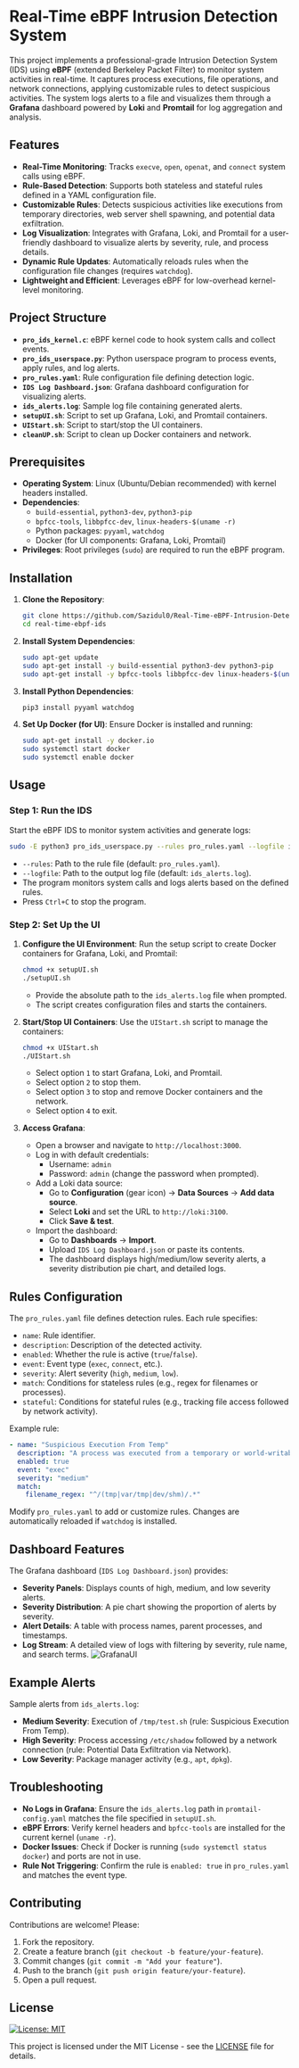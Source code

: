 # Real-Time eBPF Intrusion Detection System

This project implements a professional-grade Intrusion Detection System (IDS) using **eBPF** (extended Berkeley Packet Filter) to monitor system activities in real-time. It captures process executions, file operations, and network connections, applying customizable rules to detect suspicious activities. The system logs alerts to a file and visualizes them through a **Grafana** dashboard powered by **Loki** and **Promtail** for log aggregation and analysis.

## Features
- **Real-Time Monitoring**: Tracks `execve`, `open`, `openat`, and `connect` system calls using eBPF.
- **Rule-Based Detection**: Supports both stateless and stateful rules defined in a YAML configuration file.
- **Customizable Rules**: Detects suspicious activities like executions from temporary directories, web server shell spawning, and potential data exfiltration.
- **Log Visualization**: Integrates with Grafana, Loki, and Promtail for a user-friendly dashboard to visualize alerts by severity, rule, and process details.
- **Dynamic Rule Updates**: Automatically reloads rules when the configuration file changes (requires `watchdog`).
- **Lightweight and Efficient**: Leverages eBPF for low-overhead kernel-level monitoring.

## Project Structure
- **`pro_ids_kernel.c`**: eBPF kernel code to hook system calls and collect events.
- **`pro_ids_userspace.py`**: Python userspace program to process events, apply rules, and log alerts.
- **`pro_rules.yaml`**: Rule configuration file defining detection logic.
- **`IDS Log Dashboard.json`**: Grafana dashboard configuration for visualizing alerts.
- **`ids_alerts.log`**: Sample log file containing generated alerts.
- **`setupUI.sh`**: Script to set up Grafana, Loki, and Promtail containers.
- **`UIStart.sh`**: Script to start/stop the UI containers.
- **`cleanUP.sh`**: Script to clean up Docker containers and network.

## Prerequisites
- **Operating System**: Linux (Ubuntu/Debian recommended) with kernel headers installed.
- **Dependencies**:
  - `build-essential`, `python3-dev`, `python3-pip`
  - `bpfcc-tools`, `libbpfcc-dev`, `linux-headers-$(uname -r)`
  - Python packages: `pyyaml`, `watchdog`
  - Docker (for UI components: Grafana, Loki, Promtail)
- **Privileges**: Root privileges (`sudo`) are required to run the eBPF program.

## Installation
1. **Clone the Repository**:
   ```bash
   git clone https://github.com/Sazidul0/Real-Time-eBPF-Intrusion-Detection-System.git
   cd real-time-ebpf-ids
   ```

2. **Install System Dependencies**:
   ```bash
   sudo apt-get update
   sudo apt-get install -y build-essential python3-dev python3-pip
   sudo apt-get install -y bpfcc-tools libbpfcc-dev linux-headers-$(uname -r)
   ```

3. **Install Python Dependencies**:
   ```bash
   pip3 install pyyaml watchdog
   ```

4. **Set Up Docker (for UI)**:
   Ensure Docker is installed and running:
   ```bash
   sudo apt-get install -y docker.io
   sudo systemctl start docker
   sudo systemctl enable docker
   ```

## Usage
### Step 1: Run the IDS
Start the eBPF IDS to monitor system activities and generate logs:
```bash
sudo -E python3 pro_ids_userspace.py --rules pro_rules.yaml --logfile ids_alerts.log
```
- `--rules`: Path to the rule file (default: `pro_rules.yaml`).
- `--logfile`: Path to the output log file (default: `ids_alerts.log`).
- The program monitors system calls and logs alerts based on the defined rules.
- Press `Ctrl+C` to stop the program.

### Step 2: Set Up the UI
1. **Configure the UI Environment**:
   Run the setup script to create Docker containers for Grafana, Loki, and Promtail:
   ```bash
   chmod +x setupUI.sh
   ./setupUI.sh
   ```
   - Provide the absolute path to the `ids_alerts.log` file when prompted.
   - The script creates configuration files and starts the containers.

2. **Start/Stop UI Containers**:
   Use the `UIStart.sh` script to manage the containers:
   ```bash
   chmod +x UIStart.sh
   ./UIStart.sh
   ```
   - Select option `1` to start Grafana, Loki, and Promtail.
   - Select option `2` to stop them.
   - Select option `3` to stop and remove Docker containers and the network.
   - Select option `4` to exit.

3. **Access Grafana**:
   - Open a browser and navigate to `http://localhost:3000`.
   - Log in with default credentials:
     - Username: `admin`
     - Password: `admin` (change the password when prompted).
   - Add a Loki data source:
     - Go to **Configuration** (gear icon) → **Data Sources** → **Add data source**.
     - Select **Loki** and set the URL to `http://loki:3100`.
     - Click **Save & test**.
   - Import the dashboard:
     - Go to **Dashboards** → **Import**.
     - Upload `IDS Log Dashboard.json` or paste its contents.
     - The dashboard displays high/medium/low severity alerts, a severity distribution pie chart, and detailed logs.


## Rules Configuration
The `pro_rules.yaml` file defines detection rules. Each rule specifies:
- `name`: Rule identifier.
- `description`: Description of the detected activity.
- `enabled`: Whether the rule is active (`true`/`false`).
- `event`: Event type (`exec`, `connect`, etc.).
- `severity`: Alert severity (`high`, `medium`, `low`).
- `match`: Conditions for stateless rules (e.g., regex for filenames or processes).
- `stateful`: Conditions for stateful rules (e.g., tracking file access followed by network activity).

Example rule:
```yaml
- name: "Suspicious Execution From Temp"
  description: "A process was executed from a temporary or world-writable directory."
  enabled: true
  event: "exec"
  severity: "medium"
  match:
    filename_regex: "^/(tmp|var/tmp|dev/shm)/.*"
```

Modify `pro_rules.yaml` to add or customize rules. Changes are automatically reloaded if `watchdog` is installed.

## Dashboard Features
The Grafana dashboard (`IDS Log Dashboard.json`) provides:
- **Severity Panels**: Displays counts of high, medium, and low severity alerts.
- **Severity Distribution**: A pie chart showing the proportion of alerts by severity.
- **Alert Details**: A table with process names, parent processes, and timestamps.
- **Log Stream**: A detailed view of logs with filtering by severity, rule name, and search terms.
![GrafanaUI](https://github.com/Sazidul0/Real-Time-eBPF-Intrusion-Detection-System/blob/main/images/GrafanaUI.png)

## Example Alerts
Sample alerts from `ids_alerts.log`:
- **Medium Severity**: Execution of `/tmp/test.sh` (rule: Suspicious Execution From Temp).
- **High Severity**: Process accessing `/etc/shadow` followed by a network connection (rule: Potential Data Exfiltration via Network).
- **Low Severity**: Package manager activity (e.g., `apt`, `dpkg`).

## Troubleshooting
- **No Logs in Grafana**: Ensure the `ids_alerts.log` path in `promtail-config.yaml` matches the file specified in `setupUI.sh`.
- **eBPF Errors**: Verify kernel headers and `bpfcc-tools` are installed for the current kernel (`uname -r`).
- **Docker Issues**: Check if Docker is running (`sudo systemctl status docker`) and ports are not in use.
- **Rule Not Triggering**: Confirm the rule is `enabled: true` in `pro_rules.yaml` and matches the event type.

## Contributing
Contributions are welcome! Please:
1. Fork the repository.
2. Create a feature branch (`git checkout -b feature/your-feature`).
3. Commit changes (`git commit -m "Add your feature"`).
4. Push to the branch (`git push origin feature/your-feature`).
5. Open a pull request.

## License
[![License: MIT](https://img.shields.io/badge/License-MIT-yellow.svg)](https://opensource.org/licenses/MIT)

This project is licensed under the MIT License - see the [LICENSE](LICENSE) file for details.
